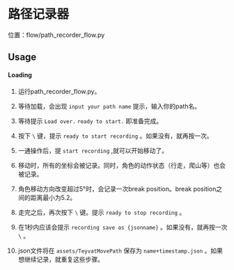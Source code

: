 # 路径记录器


位置：flow/path_recorder_flow.py

## Usage


#### Loading


1. 运行path_recorder_flow.py。

2. 等待加载，会出现 `input your path name` 提示，输入你的path名。

3. 等待提示 `Load over.` `ready to start.` 即准备完成。


1. 按下 `\` 键，提示 `ready to start recording` 。如果没有，就再按一次。
2. 一通操作后，提 `start recording` ,就可以开始移动了。
3. 移动时，所有的坐标会被记录。同时，角色的动作状态（行走，爬山等）也会被记录。
3. 角色移动方向改变超过5°时，会记录一次break position。break position之间的距离最小为5.2。
4. 走完之后，再次按下 `\` 键。提示 `ready to stop recording` 。
5. 在1秒内应该会提示 `recording save as {jsonname}` 。如果没有，就再按一次 `\` 。
6. json文件将在 `assets/TeyvatMovePath` 保存为 `name+timestamp.json` 。如果想继续记录，就重复这些步骤。

